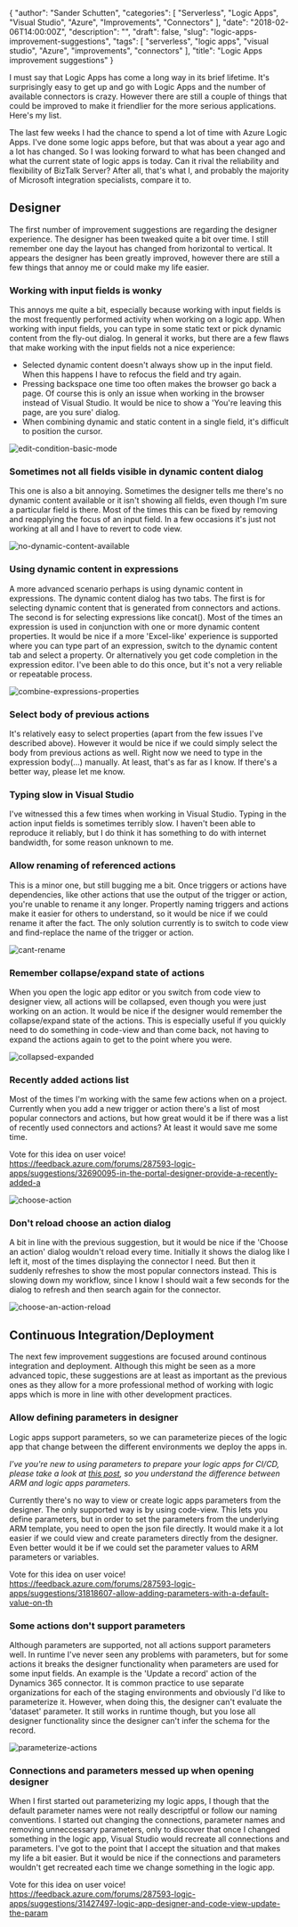 {
  "author": "Sander Schutten",
  "categories": [
    "Serverless",
    "Logic Apps",
    "Visual Studio",
    "Azure",
    "Improvements",
    "Connectors"
  ],
  "date": "2018-02-06T14:00:00Z",
  "description": "",
  "draft": false,
  "slug": "logic-apps-improvement-suggestions",
  "tags": [
    "serverless",
    "logic apps",
    "visual studio",
    "Azure",
    "improvements",
    "connectors"
  ],
  "title": "Logic Apps improvement suggestions"
}


I must say that Logic Apps has come a long way in its brief lifetime. It's surprisingly easy to get up and go with Logic Apps and the number of available connectors is crazy. However there are still a couple of things that could be improved to make it friendlier for the more serious applications. Here's my list.

The last few weeks I had the chance to spend a lot of time with Azure Logic Apps. I've done some logic apps before, but that was about a year ago and a lot has changed. So I was looking forward to what has been changed and what the current state of logic apps is today. Can it rival the reliability and flexibility of BizTalk Server? After all, that's what I, and probably the majority of Microsoft integration specialists, compare it to.

## Designer
The first number of improvement suggestions are regarding the designer experience. The designer has been tweaked quite a bit over time. I still remember one day the layout has changed from horizontal to vertical. It appears the designer has been greatly improved, however there are still a few things that annoy me or could make my life easier.

### Working with input fields is wonky
This annoys me quite a bit, especially because working with input fields is the most frequently performed activity when working on a logic app. When working with input fields, you can type in some static text or pick dynamic content from the fly-out dialog. In general it works, but there are a few flaws that make working with the input fields not a nice experience:

- Selected dynamic content doesn't always show up in the input field. When this happens I have to refocus the field and try again.
- Pressing backspace one time too often makes the browser go back a page. Of course this is only an issue when working in the browser instead of Visual Studio. It would be nice to show a 'You're leaving this page, are you sure' dialog.
- When combining dynamic and static content in a single field, it's difficult to position the cursor.

![edit-condition-basic-mode](images/edit-condition-basic-mode.png)

### Sometimes not all fields visible in dynamic content dialog
This one is also a bit annoying. Sometimes the designer tells me there's no dynamic content available or it isn't showing all fields, even though I'm sure a particular field is there. Most of the times this can be fixed by removing and reapplying the focus of an input field. In a few occasions it's just not working at all and I have to revert to code view.

![no-dynamic-content-available](images/no-dynamic-content-available.png)

### Using dynamic content in expressions
A more advanced scenario perhaps is using dynamic content in expressions. The dynamic content dialog has two tabs. The first is for selecting dynamic content that is generated from connectors and actions. The second is for selecting expressions like concat(). Most of the times an expression is used in conjunction with one or more dynamic content properties. It would be nice if a more 'Excel-like' experience is supported where you can type part of an expression, switch to the dynamic content tab and select a property. Or alternatively you get code completion in the expression editor. I've been able to do this once, but it's not a very reliable or repeatable process.

![combine-expressions-properties](images/combine-expressions-properties.PNG)

### Select body of previous actions
It's relatively easy to select properties (apart from the few issues I've described above). However it would be nice if we could simply select the body from previous actions as well. Right now we need to type in the expression body(...) manually. At least, that's as far as I know. If there's a better way, please let me know.

### Typing slow in Visual Studio
I've witnessed this a few times when working in Visual Studio. Typing in the action input fields is sometimes terribly slow. I haven't been able to reproduce it reliably, but I do think it has something to do with internet bandwidth, for some reason unknown to me.

### Allow renaming of referenced actions
This is a minor one, but still bugging me a bit. Once triggers or actions have dependencies, like other actions that use the output of the trigger or action, you're unable to rename it any longer. Propertly naming triggers and actions make it easier for others to understand, so it would be nice if we could rename it after the fact. The only solution currently is to switch to code view and find-replace the name of the trigger or action.

![cant-rename](images/cant-rename.png)

### Remember collapse/expand state of actions
When you open the logic app editor or you switch from code view to designer view, all actions will be collapsed, even though you were just working on an action. It would be nice if the designer would remember the collapse/expand state of the actions. This is especially useful if you quickly need to do something in code-view and than come back, not having to expand the actions again to get to the point where you were.

![collapsed-expanded](images/collapsed-expanded.png)

### Recently added actions list
Most of the times I'm working with the same few actions when on a project. Currently when you add a new trigger or action there's a list of most popular connectors and actions, but how great would it be if there was a list of recently used connectors and actions? At least it would save me some time.

Vote for this idea on user voice!
https://feedback.azure.com/forums/287593-logic-apps/suggestions/32690095-in-the-portal-designer-provide-a-recently-added-a

![choose-action](images/choose-action.png)

### Don't reload choose an action dialog
A bit in line with the previous suggestion, but it would be nice if the 'Choose an action' dialog wouldn't reload every time. Initially it shows the dialog like I left it, most of the times displaying the connector I need. But then it suddenly refreshes to show the most popular connectors instead. This is slowing down my workflow, since I know I should wait a few seconds for the dialog to refresh and then search again for the connector.

![choose-an-action-reload](images/choose-an-action-reload.gif)

## Continuous Integration/Deployment
The next few improvement suggestions are focused around continous integration and deployment. Although this might be seen as a more advanced topic, these suggestions are at least as important as the previous ones as they allow for a more professional method of working with logic apps which is more in line with other development practices.

### Allow defining parameters in designer
Logic apps support parameters, so we can parameterize pieces of the logic app that change between the different environments we deploy the apps in.

*I've you're new to using parameters to prepare your logic apps for CI/CD, please take a look at [this post](https://blog.kloud.com.au/2017/09/09/mixing-parameters-in-logic-apps-with-arm-template/), so you understand the difference between ARM and logic apps parameters.*

Currently there's no way to view or create logic apps parameters from the designer. The only supported way is by using code-view. This lets you define parameters, but in order to set the parameters from the underlying ARM template, you need to open the json file directly. It would make it a lot easier if we could view and create parameters directly from the designer. Even better would it be if we could set the parameter values to ARM parameters or variables.

Vote for this idea on user voice!
https://feedback.azure.com/forums/287593-logic-apps/suggestions/31818607-allow-adding-parameters-with-a-default-value-on-th

### Some actions don't support parameters
Although parameters are supported, not all actions support parameters well. In runtime I've never seen any problems with parameters, but for some actions it breaks the designer functionality when parameters are used for some input fields. An example is the 'Update a record' action of the Dynamics 365 connector. It is common practice to use separate organizations for each of the staging environments and obviously I'd like to parameterize it. However, when doing this, the designer can't evaluate the 'dataset' parameter. It still works in runtime though, but you lose all designer functionality since the designer can't infer the schema for the record.

![parameterize-actions](images/parameterize-actions.png)

### Connections and parameters messed up when opening designer
When I first started out parameterizing my logic apps, I though that the default parameter names were not really descriptful or follow our naming conventions. I started out changing the connections, parameter names and removing unneccessary parameters, only to discover that once I changed something in the logic app, Visual Studio would recreate all connections and parameters. I've got to the point that I accept the situation and that makes my life a bit easier. But it would be nice if the connections and parameters wouldn't get recreated each time we change something in the logic app.

Vote for this idea on user voice!
https://feedback.azure.com/forums/287593-logic-apps/suggestions/31427497-logic-app-designer-and-code-view-update-the-param

